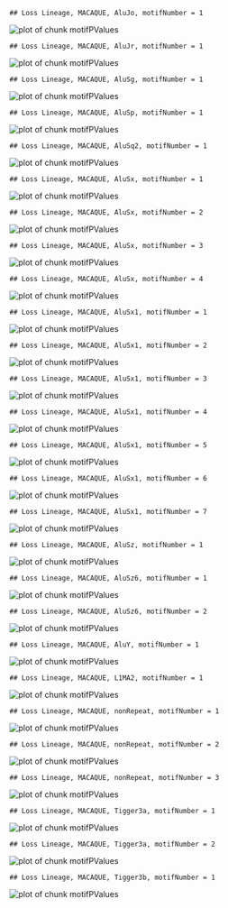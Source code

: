 

```
## Loss Lineage, MACAQUE, AluJo, motifNumber = 1
```

![plot of chunk motifPValues](figure/motifPValues1.png) 

```
## Loss Lineage, MACAQUE, AluJr, motifNumber = 1
```

![plot of chunk motifPValues](figure/motifPValues2.png) 

```
## Loss Lineage, MACAQUE, AluSg, motifNumber = 1
```

![plot of chunk motifPValues](figure/motifPValues3.png) 

```
## Loss Lineage, MACAQUE, AluSp, motifNumber = 1
```

![plot of chunk motifPValues](figure/motifPValues4.png) 

```
## Loss Lineage, MACAQUE, AluSq2, motifNumber = 1
```

![plot of chunk motifPValues](figure/motifPValues5.png) 

```
## Loss Lineage, MACAQUE, AluSx, motifNumber = 1
```

![plot of chunk motifPValues](figure/motifPValues6.png) 

```
## Loss Lineage, MACAQUE, AluSx, motifNumber = 2
```

![plot of chunk motifPValues](figure/motifPValues7.png) 

```
## Loss Lineage, MACAQUE, AluSx, motifNumber = 3
```

![plot of chunk motifPValues](figure/motifPValues8.png) 

```
## Loss Lineage, MACAQUE, AluSx, motifNumber = 4
```

![plot of chunk motifPValues](figure/motifPValues9.png) 

```
## Loss Lineage, MACAQUE, AluSx1, motifNumber = 1
```

![plot of chunk motifPValues](figure/motifPValues10.png) 

```
## Loss Lineage, MACAQUE, AluSx1, motifNumber = 2
```

![plot of chunk motifPValues](figure/motifPValues11.png) 

```
## Loss Lineage, MACAQUE, AluSx1, motifNumber = 3
```

![plot of chunk motifPValues](figure/motifPValues12.png) 

```
## Loss Lineage, MACAQUE, AluSx1, motifNumber = 4
```

![plot of chunk motifPValues](figure/motifPValues13.png) 

```
## Loss Lineage, MACAQUE, AluSx1, motifNumber = 5
```

![plot of chunk motifPValues](figure/motifPValues14.png) 

```
## Loss Lineage, MACAQUE, AluSx1, motifNumber = 6
```

![plot of chunk motifPValues](figure/motifPValues15.png) 

```
## Loss Lineage, MACAQUE, AluSx1, motifNumber = 7
```

![plot of chunk motifPValues](figure/motifPValues16.png) 

```
## Loss Lineage, MACAQUE, AluSz, motifNumber = 1
```

![plot of chunk motifPValues](figure/motifPValues17.png) 

```
## Loss Lineage, MACAQUE, AluSz6, motifNumber = 1
```

![plot of chunk motifPValues](figure/motifPValues18.png) 

```
## Loss Lineage, MACAQUE, AluSz6, motifNumber = 2
```

![plot of chunk motifPValues](figure/motifPValues19.png) 

```
## Loss Lineage, MACAQUE, AluY, motifNumber = 1
```

![plot of chunk motifPValues](figure/motifPValues20.png) 

```
## Loss Lineage, MACAQUE, L1MA2, motifNumber = 1
```

![plot of chunk motifPValues](figure/motifPValues21.png) 

```
## Loss Lineage, MACAQUE, nonRepeat, motifNumber = 1
```

![plot of chunk motifPValues](figure/motifPValues22.png) 

```
## Loss Lineage, MACAQUE, nonRepeat, motifNumber = 2
```

![plot of chunk motifPValues](figure/motifPValues23.png) 

```
## Loss Lineage, MACAQUE, nonRepeat, motifNumber = 3
```

![plot of chunk motifPValues](figure/motifPValues24.png) 

```
## Loss Lineage, MACAQUE, Tigger3a, motifNumber = 1
```

![plot of chunk motifPValues](figure/motifPValues25.png) 

```
## Loss Lineage, MACAQUE, Tigger3a, motifNumber = 2
```

![plot of chunk motifPValues](figure/motifPValues26.png) 

```
## Loss Lineage, MACAQUE, Tigger3b, motifNumber = 1
```

![plot of chunk motifPValues](figure/motifPValues27.png) 
  
